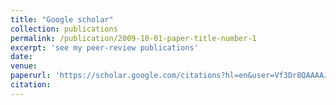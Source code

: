 ```yaml
---
title: "Google scholar"
collection: publications
permalink: /publication/2009-10-01-paper-title-number-1
excerpt: 'see my peer-review publications'
date: 
venue: 
paperurl: 'https://scholar.google.com/citations?hl=en&user=Vf3Dr8QAAAAJ'
citation: 
---
```

